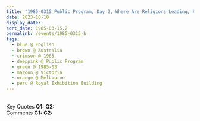 ```yaml
---
title: "1985-0315 Public Program, Day 2, Where Are Religions Leading, Royal Exhibition Building, Carlton Gardens, 9 Nicholson Street, Melbourne, Victoria, Australia"
date: 2023-10-10
display_date: 
sort_date: 1985-03-15.2
permalink: /events/1985-0315-b
tags:
  - blue @ English
  - brown @ Australia
  - crimson @ 1985
  - deeppink @ Public Program
  - green @ 1985-03
  - maroon @ Victoria
  - orange @ Melbourne
  - peru @ Royal Exhibition Building
---
```


<br>

<wave-list>
  <list-title color="DarkSeaGreen" width="55">Key Quotes</list-title>
  <list-item color="BlanchedAlmond" width="280"><b>Q1:</b> <i></i></list-item>
  <list-item color="Lavender" width="280"><b>Q2:</b> <i></i></list-item>
</wave-list>

<br>

<wave-list>
  <list-title color="DarkSeaGreen" width="55">Comments</list-title>
  <list-item color="BlanchedAlmond" width="280"><b>C1:</b> <i></i></list-item>
  <list-item color="Lavender" width="280"><b>C2:</b> <i></i></list-item>
</wave-list>